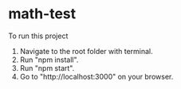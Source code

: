 # math-test
To run this project  
1. Navigate to the root folder with terminal.  
2. Run "npm install".  
3. Run "npm start".  
4. Go to "http://localhost:3000" on your browser.
